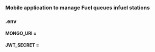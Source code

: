 ###  Mobile application to manage Fuel queues infuel stations 

### .env
#### MONGO_URI = 
#### JWT_SECRET =
